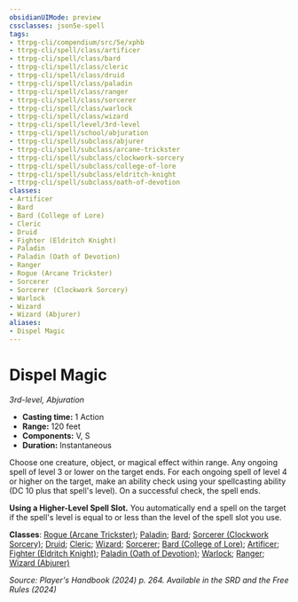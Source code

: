 ```yaml
---
obsidianUIMode: preview
cssclasses: json5e-spell
tags:
- ttrpg-cli/compendium/src/5e/xphb
- ttrpg-cli/spell/class/artificer
- ttrpg-cli/spell/class/bard
- ttrpg-cli/spell/class/cleric
- ttrpg-cli/spell/class/druid
- ttrpg-cli/spell/class/paladin
- ttrpg-cli/spell/class/ranger
- ttrpg-cli/spell/class/sorcerer
- ttrpg-cli/spell/class/warlock
- ttrpg-cli/spell/class/wizard
- ttrpg-cli/spell/level/3rd-level
- ttrpg-cli/spell/school/abjuration
- ttrpg-cli/spell/subclass/abjurer
- ttrpg-cli/spell/subclass/arcane-trickster
- ttrpg-cli/spell/subclass/clockwork-sorcery
- ttrpg-cli/spell/subclass/college-of-lore
- ttrpg-cli/spell/subclass/eldritch-knight
- ttrpg-cli/spell/subclass/oath-of-devotion
classes:
- Artificer
- Bard
- Bard (College of Lore)
- Cleric
- Druid
- Fighter (Eldritch Knight)
- Paladin
- Paladin (Oath of Devotion)
- Ranger
- Rogue (Arcane Trickster)
- Sorcerer
- Sorcerer (Clockwork Sorcery)
- Warlock
- Wizard
- Wizard (Abjurer)
aliases:
- Dispel Magic
---
```

# Dispel Magic
*3rd-level, Abjuration*  


- **Casting time:** 1 Action
- **Range:** 120 feet
- **Components:** V, S
- **Duration:** Instantaneous

Choose one creature, object, or magical effect within range. Any ongoing spell of level 3 or lower on the target ends. For each ongoing spell of level 4 or higher on the target, make an ability check using your spellcasting ability (DC 10 plus that spell's level). On a successful check, the spell ends.

**Using a Higher-Level Spell Slot.** You automatically end a spell on the target if the spell's level is equal to or less than the level of the spell slot you use.

**Classes**: [Rogue (Arcane Trickster)](Інструменти%20ДМ/CLI/lists/list-spells-classes-arcane-trickster-xphb.md "subclass=XPHB;class=XPHB"); [Paladin](Інструменти%20ДМ/CLI/lists/list-spells-classes-paladin.md); [Bard](Інструменти%20ДМ/CLI/lists/list-spells-classes-bard.md); [Sorcerer (Clockwork Sorcery)](Інструменти%20ДМ/CLI/lists/list-spells-classes-clockwork-sorcery-xphb.md "subclass=XPHB;class=XPHB"); [Druid](Інструменти%20ДМ/CLI/lists/list-spells-classes-druid.md); [Cleric](Інструменти%20ДМ/CLI/lists/list-spells-classes-cleric.md); [Wizard](Інструменти%20ДМ/CLI/lists/list-spells-classes-wizard.md); [Sorcerer](Інструменти%20ДМ/CLI/lists/list-spells-classes-sorcerer.md); [Bard (College of Lore)](Інструменти%20ДМ/CLI/lists/list-spells-classes-college-of-lore-xphb.md "subclass=XPHB;class=XPHB"); [Artificer](Інструменти%20ДМ/CLI/lists/list-spells-classes-artificer.md); [Fighter (Eldritch Knight)](Інструменти%20ДМ/CLI/lists/list-spells-classes-eldritch-knight-xphb.md "subclass=XPHB;class=XPHB"); [Paladin (Oath of Devotion)](Інструменти%20ДМ/CLI/lists/list-spells-classes-oath-of-devotion-xphb.md "subclass=XPHB;class=XPHB"); [Warlock](Інструменти%20ДМ/CLI/lists/list-spells-classes-warlock.md); [Ranger](Інструменти%20ДМ/CLI/lists/list-spells-classes-ranger.md); [Wizard (Abjurer)](Інструменти%20ДМ/CLI/lists/list-spells-classes-abjurer-xphb.md "subclass=XPHB;class=XPHB")

*Source: Player's Handbook (2024) p. 264. Available in the <span title='Systems Reference Document (5.2)'>SRD</span> and the Free Rules (2024)*